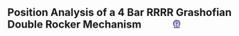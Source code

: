 ## Position Analysis of a 4 Bar RRRR Grashofian Double Rocker Mechanism  &nbsp; &nbsp; &nbsp; &nbsp; &nbsp; &nbsp; <img src="images/iitkgp.png" width="3%" />
